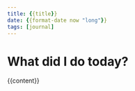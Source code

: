 ```yaml
---
title: {{title}}
date: {{format-date now "long"}}
tags: [journal]
---
```


# What did I do today?

{{content}}

